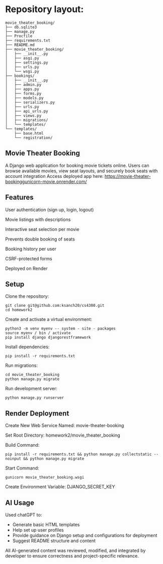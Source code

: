 # Repository layout:
```.
movie_theater_booking/
├── db.sqlite3
├── manage.py
├── Procfile
├── requirements.txt
├── README.md
├── movie_theater_booking/
│   ├── __init__.py
│   ├── asgi.py
│   ├── settings.py
│   ├── urls.py
│   └── wsgi.py
├── bookings/
│   ├── __init__.py
│   ├── admin.py
│   ├── apps.py
│   ├── forms.py
│   ├── models.py
│   ├── serializers.py
│   ├── urls.py
│   ├── api_urls.py
│   ├── views.py
│   ├── migrations/
│   └── templates/
└── templates/
    ├── base.html
    └── registration/
```



## Movie Theater Booking
A Django web application for booking movie tickets online. Users can browse available movies, view seat layouts, and securely book seats with account integration
Access deployed app here: https://movie-theater-bookinggunicorn-movie.onrender.com/ 

## Features
User authentication (sign up, login, logout)

Movie listings with descriptions

Interactive seat selection per movie

Prevents double booking of seats

Booking history per user

CSRF-protected forms

Deployed on Render


## Setup 

Clone the repository:

    git clone git@github.com:ksanch20/cs4300.git
    cd homework2

Create and activate a virtual environment:

    python3 -m venv myenv -- system - site - packages
    source myenv / bin / activate
    pip install django djangorestframework


Install dependencies:

    pip install -r requirements.txt

Run migrations:

    cd movie_theater_booking
    python manage.py migrate

Run development server:

    python manage.py runserver


## Render Deployment 

Create New Web Service Named: movie-theater-booking

Set Root Directory: homework2/movie_theater_booking

Build Command:

    pip install -r requirements.txt && python manage.py collectstatic --noinput && python manage.py migrate

Start Command:

    gunicorn movie_theater_booking.wsgi


Create Environment Variable: DJANGO_SECRET_KEY 

## AI Usage
Used chatGPT to:
- Generate basic HTML templates
- Help set up user profiles 
- Provide guidance on Django setup and configurations for deployment
- Suggest README structure and content

All AI-generated content was reviewed, modified, and integrated by developer
to ensure correctness and project-specific relevance. 




